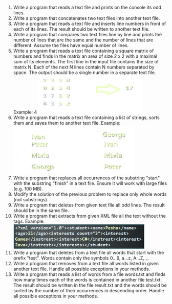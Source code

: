 1.	Write a program that reads a text file and prints on the console its odd lines.
2.	Write a program that concatenates two text files into another text file.
3.	Write a program that reads a text file and inserts line numbers in front of each of its lines. The result should be written to another text file.
4.	Write a program that compares two text files line by line and prints the number of lines that are the same and the number of lines that are different. Assume the files have equal number of lines.
5.	Write a program that reads a text file containing a square matrix of numbers and finds in the matrix an area of size 2 x 2 with a maximal sum of its elements. The first line in the input file contains the size of matrix N. Each of the next N lines contain N numbers separated by space. The output should be a single number in a separate text file. Example:
4
![Screenshot](https://github.com/madbadPi/TelerikAcademy/blob/master/CSharpPartTwo/TextFiles/problem5.png)
6.	Write a program that reads a text file containing a list of strings, sorts them and saves them to another text file. Example:
![Screenshot](https://github.com/madbadPi/TelerikAcademy/blob/master/CSharpPartTwo/TextFiles/problem6.png)
7.	Write a program that replaces all occurrences of the substring "start" with the substring "finish" in a text file. Ensure it will work with large files (e.g. 100 MB).
8.	Modify the solution of the previous problem to replace only whole words (not substrings).
9.	Write a program that deletes from given text file all odd lines. The result should be in the same file.
10.	Write a program that extracts from given XML file all the text without the tags. Example:
![Screenshot](https://github.com/madbadPi/TelerikAcademy/blob/master/CSharpPartTwo/TextFiles/problem10.png)
11.	Write a program that deletes from a text file all words that start with the prefix "test". Words contain only the symbols 0...9, a...z, A…Z, _.
12.	Write a program that removes from a text file all words listed in given another text file. Handle all possible exceptions in your methods.
13.	Write a program that reads a list of words from a file words.txt and finds how many times each of the words is contained in another file test.txt. The result should be written in the file result.txt and the words should be sorted by the number of their occurrences in descending order. Handle all possible exceptions in your methods.

